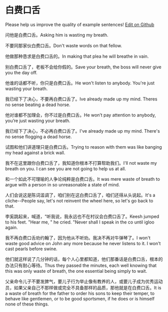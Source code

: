 # 白费口舌

Please help us improve the quality of example sentences! [Edit on Github](https://github.com/jiyushe/jiyu-example-sentence-source/blob/main/chinese/baifeikoushe.md)

<p><span class="chinese">问他是白费口舌。</span><span class="english">Asking him is wasting my breath.</span></p>

<p><span class="chinese">不要同那家伙白费口舌。</span><span class="english">Don't waste words on that fellow.</span></p>

<p><span class="chinese">他做那种恳求是白费口舌的。</span><span class="english">In making that plea he will breathe in vain.</span></p>

<p><span class="chinese">别白费口舌了，老板不会给你假的。</span><span class="english">Save your breath, the boss will never give you the day off.</span></p>

<p><span class="chinese">他谁的话都不听，你只是白费口舌。</span><span class="english">He won't listen to anybody. You're just wasting your breath.</span></p>

<p><span class="chinese">我已经下了决心，不要再白费口舌了。</span><span class="english">Ive already made up my mind. Theres no sense beating a dead horse.</span></p>

<p><span class="chinese">他对谁都不加理会，你不过是白费口舌。</span><span class="english">He won’t pay attention to anybody, you’re just wasting your breath.</span></p>

<p><span class="chinese">我已经下了决心，不必再白费口舌了。</span><span class="english">I've already made up my mind. There's no sense flogging a dead horse.</span></p>

<p><span class="chinese">试图和他们讲道理只是白费口舌。</span><span class="english">Trying to reason with them was like banging my head against a brick wall.</span></p>

<p><span class="chinese">我不在这里跟你白费口舌了，我知道你根本不打算帮助我们。</span><span class="english">I'll not waste my breath on you. I can see you are not going to help us at all.</span></p>

<p><span class="chinese">和一个如此不可理喻的人争论纯粹是白费口舌。</span><span class="english">It was mere waste of breath to argue with a person in so unreasonable a state of mind.</span></p>

<p><span class="chinese">人们会说这是陈词滥调了，咱们别在这白费口舌了，咱们还得从头说起。</span><span class="english">It's a cliche--People say, let's not reinvent the wheel here, so let's go back to that.</span></p>

<p><span class="chinese">李奚跳起来，喊道，“听我说，我永远也不在村议会白费口舌了。</span><span class="english">Keesh jumped to his feet. "Hear me, " he cried. "Never shall I speak in the co until igloo again.</span></p>

<p><span class="chinese">我不再白费口舌劝约翰了，因为他从不听劝。我决不再对牛弹琴了。</span><span class="english">I won't waste good advice on John any more because he never listens to it. I won't cast pearls before swine.</span></p>

<p><span class="chinese">他们就这样说了几分钟的话，每个人心里都知道，他们那番话是白费口舌，根本的办法只有耐心等待。</span><span class="english">Thus they passed the minutes, each well knowing that this was only waste of breath, the one essential being simply to wait.</span></p>

<p><span class="chinese">父亲命令儿子不要发脾气，要儿子行为举止像有教养的人，或要儿子成为优秀运动员，如果父亲自己不那样做或完全不具备那样的品质，那他就是在白费口舌。</span><span class="english">It is a waste of breath for the father to order his sons to keep their temper, to behave like gentlemen, or to be good sportsmen, if he does or is himself none of these things.</span></p>

